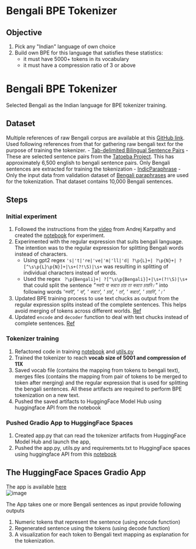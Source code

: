 # Bengali BPE Tokenizer


## Objective

1. Pick any "Indian" language of own choice
2. Build own BPE for this language that satisfies these statistics:
   - it must have 5000+ tokens in its vocabulary
   - it must have a compression ratio of 3 or above

# Bengali BPE Tokenizer

Selected Bengali as the Indian language for BPE tokenizer training.

## Dataset

Multiple references of raw Bengali corpus are available at this [GitHub link](https://github.com/sagorbrur/bangla-corpus). Used following references from that for gathering raw bengali text for the purpose of training the tokenizer.
    - [Tab-delimited Bilingual Sentence Pairs](https://www.manythings.org/anki/) - These are selected sentence pairs from the [Tatoeba Project](http://tatoeba.org/home). This has approximately 6,500 english to bengali sentence pairs. Only Bengali sentences are extracted for training the tokenization
    - [IndicParaphrase](https://huggingface.co/datasets/ai4bharat/IndicParaphrase) - Only the input data from validation dataset of [Bengali paraphrases](https://huggingface.co/datasets/ai4bharat/IndicParaphrase/blob/main/data/bn_IndicParaphrase_v1.0.zip) are used for the tokenization. That dataset contains 10,000 Bengali sentences.
 
## Steps

### Initial experiment

1. Followed the instructions from the [video](https://youtu.be/zduSFxRajkE) from  Andrej Karpathy and created the [notebook](https://github.com/sayanbanerjee32/TASI_ERAv2_S20/blob/main/bengali_bpe_tokenizer_experiment.ipynb) for experiment.
2. Experimented with the regular expression that suits bengali language. The intention was to the regular expression for splitting Bengali words instead of characters.
    - Using gpt2 regex `'s|'t|'re|'ve|'m|'ll|'d| ?\p{L}+| ?\p{N}+| ?[^\s\p{L}\p{N}]+|\s+(?!\S)|\s+` was resulting in splitting of individual characters instead of words.
    - Used the regex ` ?\p{Bengali}+| ?[^\s\p{Bengali}]+|\s+(?!\S)|\s+` that could split the sentence _"সবাই যা করতে চায় তা করতে চায়নি।"_ into following words _'সবাই', ' যা', ' করতে', ' চায়', ' তা', ' করতে', ' চায়নি', '।'_
3. Updated BPE training process to use text chucks as output from the regular expression splits instead of the complete sentences. This helps avoid merging of tokens across different worlds. [Ref](https://github.com/karpathy/minbpe/blob/master/minbpe/regex.py)
4. Updated `encode` and `decoder` function to deal with text chucks instead of complete sentences. [Ref](https://github.com/karpathy/minbpe/blob/master/minbpe/regex.py)

### Tokenizer training
1. Refactored code in training [notebook](https://github.com/sayanbanerjee32/TASI_ERAv2_S20/blob/main/bengali_bpe_tokenizer_train.ipynb) and [utils.py](https://github.com/sayanbanerjee32/TASI_ERAv2_S20/blob/main/utils.py)
2. Trained the tokenizer to reach **vocab size of 5001 and compression of 11X**
3. Saved vocab file (contains the mapping from tokens to bengali text), merges files (contains the mapping from pair of tokens to be merged to token after merging) and the regular expression that is used for splitting the bengali sentences. All these artifacts are required to perform BPE tokenization on a new text.
4. Pushed the saved artifacts to HuggingFace Model Hub using huggingface API from the notebook

### Pushed Gradio App to HuggingFace Spaces
1. Created app.py that can read the tokenizer artifacts from HuggingFace Model Hub and launch the app,
2. Pushed the app.py, utils.py and requirements.txt to HuggingFace spaces using huggingface API from this [notebook](https://github.com/sayanbanerjee32/TASI_ERAv2_S20/blob/main/bengali_bpe_tokenizer_gradio.ipynb)

## The HuggingFace Spaces Gradio App

The app is available [here](https://huggingface.co/spaces/sayanbanerjee32/bengali_bpe_tokenizer)  
![image](https://github.com/user-attachments/assets/21824291-8b62-47b1-993b-5784ca5b9c91)


The App takes one or more Bengali sentences as input provide following outputs
1. Numeric tokens that represent the sentence (using encode function)
2. Regenerated sentence using the tokens (using decode function)
3. A visualization for each token to Bengali text mapping as explanation for the tokenization.
